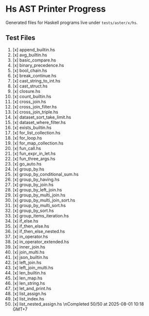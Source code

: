 # Hs AST Printer Progress

Generated files for Haskell programs live under `tests/aster/x/hs`.

## Test Files
1. [x] append_builtin.hs
2. [x] avg_builtin.hs
3. [x] basic_compare.hs
4. [x] binary_precedence.hs
5. [x] bool_chain.hs
6. [x] break_continue.hs
7. [x] cast_string_to_int.hs
8. [x] cast_struct.hs
9. [x] closure.hs
10. [x] count_builtin.hs
11. [x] cross_join.hs
12. [x] cross_join_filter.hs
13. [x] cross_join_triple.hs
14. [x] dataset_sort_take_limit.hs
15. [x] dataset_where_filter.hs
16. [x] exists_builtin.hs
17. [x] for_list_collection.hs
18. [x] for_loop.hs
19. [x] for_map_collection.hs
20. [x] fun_call.hs
21. [x] fun_expr_in_let.hs
22. [x] fun_three_args.hs
23. [x] go_auto.hs
24. [x] group_by.hs
25. [x] group_by_conditional_sum.hs
26. [x] group_by_having.hs
27. [x] group_by_join.hs
28. [x] group_by_left_join.hs
29. [x] group_by_multi_join.hs
30. [x] group_by_multi_join_sort.hs
31. [x] group_by_multi_sort.hs
32. [x] group_by_sort.hs
33. [x] group_items_iteration.hs
34. [x] if_else.hs
35. [x] if_then_else.hs
36. [x] if_then_else_nested.hs
37. [x] in_operator.hs
38. [x] in_operator_extended.hs
39. [x] inner_join.hs
40. [x] join_multi.hs
41. [x] json_builtin.hs
42. [x] left_join.hs
43. [x] left_join_multi.hs
44. [x] len_builtin.hs
45. [x] len_map.hs
46. [x] len_string.hs
47. [x] let_and_print.hs
48. [x] list_assign.hs
49. [x] list_index.hs
50. [x] list_nested_assign.hs
\nCompleted 50/50 at 2025-08-01 10:18 GMT+7

